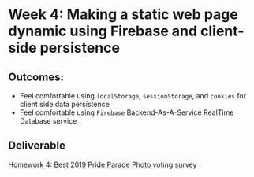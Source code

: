 # Week 4: Making a static web page dynamic using Firebase and client-side persistence

## Outcomes:
* Feel comfortable using  `localStorage`, `sessionStorage`, and `cookies` for client side data persistence
* Feel comfortable using `Firebase` Backend-As-A-Service RealTime Database service


## Deliverable
[Homework 4: Best 2019 Pride Parade Photo voting survey](./04-localstorage-firebase/deliverables/hmwk-4-best-pride-pride-parade-photo-vote.md)
